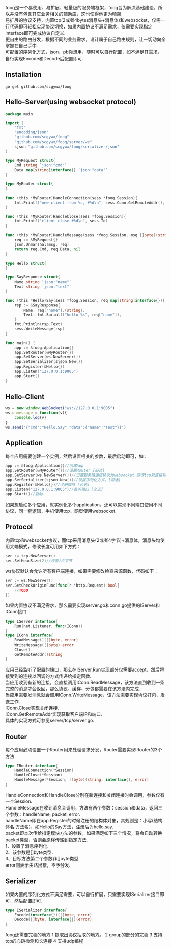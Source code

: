 foog是一个易使用、易扩展、轻量级的服务端框架，foog旨为解决基础建设，所以并没有包含其它业务相关的辅助库，这也使得他更为精简.  
易扩展的协议支持，内置tcp(2或者4bytes消息头+消息体)和websocket，仅需一行代码即可轻松实现协议切换，如果内置协议不满足需求，仅需要实现指定interface即可完成协议自定义.  
更自由的路由分发，根据不同的业务需求，设计属于自己路由规则，让一切动向全掌握在自己手中.  
可配置的序列化方式，json、pb你想用，随时可以自行配置，如不满足其需求，自行实现Encode和Decode后配置即可.  

## Installation
```shell
go get github.com/scgywx/foog
```

## Hello-Server(using websocket protocol)
```go
package main

import (
	"fmt"
	"encoding/json"
	"github.com/scgywx/foog"
	"github.com/scgywx/foog/server/ws"
	sjson "github.com/scgywx/foog/serializer/json"
)

type MyRequest struct{
	Cmd string `json:"cmd"`
	Data map[string]interface{} `json:"data"`
}

type MyRouter struct{
}

func (this *MyRouter)HandleConnection(sess *foog.Session){
	fmt.Printf("new client from %s, #%d\n", sess.Conn.GetRemoteAddr(), sess.Id)
}

func (this *MyRouter)HandleClose(sess *foog.Session){
	fmt.Printf("client close #%d\n", sess.Id)
}

func (this *MyRouter)HandleMessage(sess *foog.Session, msg []byte)(string, interface{}, error){
	req := &MyRequest{}
	json.Unmarshal(msg, req)
	return req.Cmd, req.Data, nil
}

type Hello struct{
}

type SayResponse struct{
	Name string `json:"name"`
	Text string `json:"text"`
}

func (this *Hello)Say(sess *foog.Session, req map[string]interface{}){
	rsp := &SayResponse{
		Name: req["name"].(string),
		Text: fmt.Sprintf("hello %s", req["name"]),
	}
	fmt.Println(rsp.Text)
	sess.WriteMessage(rsp)
}

func main() {
	app := &foog.Application{}
	app.SetRouter(&MyRouter{})
	app.SetServer(ws.NewServer())
	app.SetSerializer(sjson.New())
	app.Register(&Hello{})
	app.Listen("127.0.0.1:9005")
	app.Start()
}
```

## Hello-Client
```js
ws = new window.WebSocket("ws://127.0.0.1:9005")
ws.onmessage = function(v){
	console.log(v)
}
ws.send('{"cmd":"Hello.Say","data":{"name":"test"}}')
```

## Application
每个应用需要创建一个实例，然后设置相关的参数，最后启动即可，如：
```go
app := &foog.Application{}//创建App
app.SetRouter(&MyRouter{})//设置Router [必选]
app.SetServer(ws.NewServer())//设置服务端通信协议为websocket,想改tcp就直接将ws改成tcp即可 [必选]
app.SetSerializer(sjson.New())//设置序列化方式，[可选]
app.Register(&Hello{})//注册模块 [必选]
app.Listen("127.0.0.1:9005")//监听端口 [必选]
app.Start()//启动
```

如果想启动多个应用，就实例化多个application，还可以实现不同端口使用不同协议，同一套逻辑，手机使用tcp，网页使用websocket.

## Protocol
内置tcp和websocket协议，而tcp采用消息头(2或者4字节)+消息体，消息头均使用大端模式，修改长度可用如下方式：
```go
svr := tcp.NewServer()
svr.SetHeadSize(2)//设置为2字节
```

ws协议默认会允许所有客户端连接，如果需要修改检查来源函数，代码如下：
```go
svr := ws.NewServer()
svr.SetCheckOriginFunc(func(r *http.Request) bool{
	//TODO
})
```

如果内置协议不满足需求，那么需要实现server.go和conn.go提供的IServer和IConn接口
```go
type IServer interface{
	Run(net.Listener, func(IConn))
}
type IConn interface{
	ReadMessage()([]byte, error)
	WriteMessage([]byte) error
	Close()
	GetRemoteAddr()string
}
```

应用已经监听了配置的端口，那么在IServer.Run实现部分仅需要accept，然后将接受到的连接以回调的方式传递给指定函数.  
当应用收到有新的连接，会直接调用IConn.ReadMessage，该方法直到收到一条完整的消息才会返回，那么协议、缓存、分包都需要在该方法内完成.  
当应用需要发消息就会调用IConn.WriteMessage，该方法需要实现协议打包、发送工作.  
IConn.Close实现关闭连接.  
IConn.GetRemoteAddr实现获取客户端IP和端口.  
具体的实现方式可参见server/tcp/server.go.  

## Router
每个应用必须设置一个Router用来处理请求分发，Router需要实现IRouter的3个方法
```go
type IRouter interface{
	HandleConnection(*Session)
	HandleClose(*Session)
	HandleMessage(*Session, []byte)(string, interface{}, error)
}
```
HandleConnection和HandleClose分别在新连接和关闭连接时会调用，参数仅有一个Session.  
HandleMessage在收到消息会调用，方法有两个参数：session和data，返回三个参数：handleName, packet, error.  
handleName即在app.Register的时候注册的结构体对象，其规则是：小写(结构体名.方法名)，如Hello的Say方法，注册后为hello.say.  
packet即本次传给指定模块方法的参数，如果满足如下三个情况，将会自动转换packet类型，否则会原样传递到指定方法.  
1、设置了消息序列化.   
2、该参数是[]byte类型.  
3、目标方法第二个参数非[]byte类型.  
error则表示由路出错，不予分发.  

## Serializer
如果内置的序列化方式不满足需要，可以自行扩展，只需要实现ISerializer接口即可，然后配置即可.   
```go
type ISerializer interface{
	Encode(interface{})([]byte, error)
	Decode([]byte, interface{})(error)
}
```

foog还需要完善的地方
	1 提取出协议抽取的地方。
	2 group的部分的完善
	3 支持tcp的心跳检测和长连接
	4 支持udp编程 







